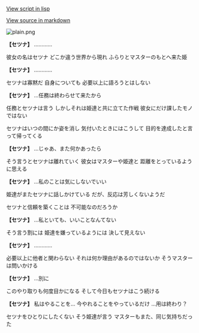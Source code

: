 [View script in lisp](../scripts/10391201.txt)

[View source in markdown](10391201.md)

![plain.png](../images/backgrounds/plain.png)

**【セツナ】**
…………

彼女の名はセツナ
どこか違う世界から現れ
ふらりとマスターのもとへ来た姫

**【セツナ】**
…………

セツナは寡黙だ
自身についても
必要以上に語ろうとはしない

**【セツナ】**
…任務は終わらせて来たから

任務とセツナは言う
しかしそれは姫達と共に立てた作戦
彼女にだけ課したモノではない

セツナはいつの間にか姿を消し
気付いたときにはこうして
目的を達成したと言って帰ってくる

**【セツナ】**
…じゃあ、また何かあったら

そう言うとセツナは離れていく
彼女はマスターや姫達と
距離をとっているように思える

**【セツナ】**
…私のことは気にしないでいい

姫達がまたセツナに話しかけている
だが、反応は芳しくないようだ

セツナと信頼を築くことは
不可能なのだろうか

**【セツナ】**
…私といても、いいことなんてない

そう言う割には
姫達を嫌っているようには
決して見えない

**【セツナ】**
…………

必要以上に他者と関わらない
それは何か理由があるのではないか
そうマスターは問いかける

**【セツナ】**
…別に

このやり取りも何度目かになる
そして今日もセツナはこう続ける

**【セツナ】**
私はやることを…
今やれることをやっているだけ
…用は終わり？

セツナをひとりにしたくない
そう姫達が言う
マスターもまた、同じ気持ちだった
